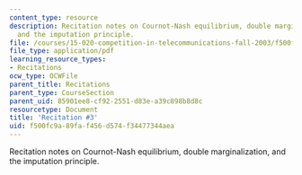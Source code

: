 ```yaml
---
content_type: resource
description: Recitation notes on Cournot-Nash equilibrium, double marginalization,
  and the imputation principle.
file: /courses/15-020-competition-in-telecommunications-fall-2003/f500fc9a89faf456d574f34477344aea_rec3.pdf
file_type: application/pdf
learning_resource_types:
- Recitations
ocw_type: OCWFile
parent_title: Recitations
parent_type: CourseSection
parent_uid: 85901ee8-cf92-2551-d83e-a39c898b8d8c
resourcetype: Document
title: 'Recitation #3'
uid: f500fc9a-89fa-f456-d574-f34477344aea
---
```

Recitation notes on Cournot-Nash equilibrium, double marginalization, and the imputation principle.

